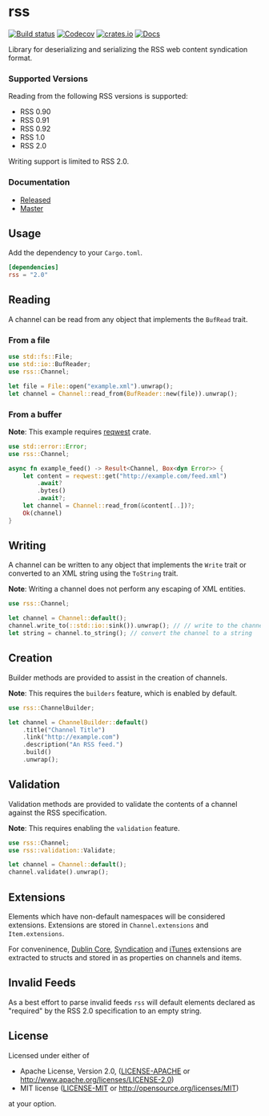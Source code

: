 # rss

[![Build status](https://github.com/rust-syndication/rss/workflows/Build/badge.svg)](https://github.com/rust-syndication/rss/actions?query=branch%3Amaster)
[![Codecov](https://codecov.io/gh/rust-syndication/rss/branch/master/graph/badge.svg)](https://codecov.io/gh/rust-syndication/rss)
[![crates.io](http://meritbadge.herokuapp.com/rss)](https://crates.io/crates/rss)
[![Docs](https://docs.rs/rss/badge.svg)](https://docs.rs/rss)

Library for deserializing and serializing the RSS web content syndication format.

### Supported Versions

Reading from the following RSS versions is supported:

* RSS 0.90
* RSS 0.91
* RSS 0.92
* RSS 1.0
* RSS 2.0

Writing support is limited to RSS 2.0.

### Documentation

- [Released](https://docs.rs/rss/)
- [Master](https://rust-syndication.github.io/rss/rss/)

## Usage

Add the dependency to your `Cargo.toml`.

```toml
[dependencies]
rss = "2.0"
```

## Reading

A channel can be read from any object that implements the `BufRead` trait.

### From a file

```rust
use std::fs::File;
use std::io::BufReader;
use rss::Channel;

let file = File::open("example.xml").unwrap();
let channel = Channel::read_from(BufReader::new(file)).unwrap();
```

### From a buffer

**Note**: This example requires [reqwest](https://crates.io/crates/reqwest) crate.

```rust
use std::error::Error;
use rss::Channel;

async fn example_feed() -> Result<Channel, Box<dyn Error>> {
    let content = reqwest::get("http://example.com/feed.xml")
        .await?
        .bytes()
        .await?;
    let channel = Channel::read_from(&content[..])?;
    Ok(channel)
}
```

## Writing

A channel can be written to any object that implements the `Write` trait or converted to an XML string using the `ToString` trait.

**Note**: Writing a channel does not perform any escaping of XML entities.

```rust
use rss::Channel;

let channel = Channel::default();
channel.write_to(::std::io::sink()).unwrap(); // // write to the channel to a writer
let string = channel.to_string(); // convert the channel to a string
```

## Creation

Builder methods are provided to assist in the creation of channels.

**Note**: This requires the `builders` feature, which is enabled by default.

```rust
use rss::ChannelBuilder;

let channel = ChannelBuilder::default()
    .title("Channel Title")
    .link("http://example.com")
    .description("An RSS feed.")
    .build()
    .unwrap();
```

## Validation

Validation methods are provided to validate the contents of a channel against the RSS specification.

**Note**: This requires enabling the `validation` feature.

```rust
use rss::Channel;
use rss::validation::Validate;

let channel = Channel::default();
channel.validate().unwrap();
```

## Extensions

Elements which have non-default namespaces will be considered extensions. Extensions are stored in `Channel.extensions` and `Item.extensions`. 

For conveninence, [Dublin Core](http://dublincore.org/documents/dces/), [Syndication](http://web.resource.org/rss/1.0/modules/syndication/) and [iTunes](https://help.apple.com/itc/podcasts_connect/#/itcb54353390) extensions are extracted to structs and stored in as properties on channels and items.

## Invalid Feeds

As a best effort to parse invalid feeds `rss` will default elements declared as "required" by the RSS 2.0 specification to an empty string.

## License

Licensed under either of

 * Apache License, Version 2.0, ([LICENSE-APACHE](LICENSE-APACHE) or http://www.apache.org/licenses/LICENSE-2.0)
 * MIT license ([LICENSE-MIT](LICENSE-MIT) or http://opensource.org/licenses/MIT)

at your option.

